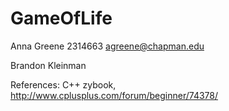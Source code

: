 # GameOfLife

Anna Greene
2314663
agreene@chapman.edu

Brandon Kleinman

References: C++ zybook, http://www.cplusplus.com/forum/beginner/74378/
